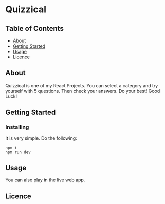 # Quizzical

## Table of Contents

- [About](#about)
- [Getting Started](#getting_started)
- [Usage](#usage)
- [Licence](#licence)

## About <a name = "about"></a>

Quizzical is one of my React Projects. You can select a category and try yourself with 5 questions.
Then check your answers. Do your best! Good Luck!

## Getting Started <a name = "getting_started"></a>


### Installing

It is very simple. Do the following:

```
npm i
npm run dev
```

## Usage <a name = "usage"></a>

You can also play in the live web app.

## Licence <a name = "licence"></a>